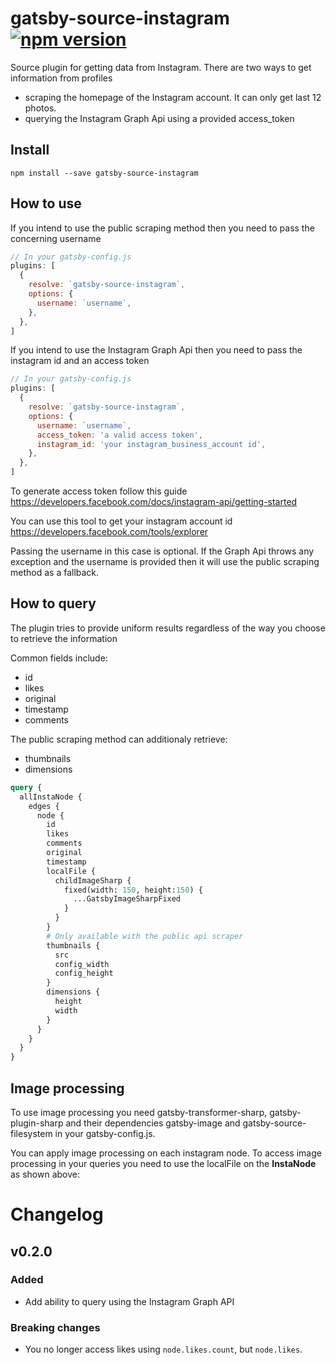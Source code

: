 # gatsby-source-instagram [![npm version](https://badge.fury.io/js/gatsby-source-instagram.svg)](https://badge.fury.io/js/gatsby-source-instagram)

Source plugin for getting data from Instagram. There are two ways to get information from profiles

* scraping the homepage of the Instagram account. It can only get last 12 photos.
* querying the Instagram Graph Api using a provided access_token

## Install

`npm install --save gatsby-source-instagram`

## How to use

If you intend to use the public scraping method then you need to pass the concerning username

```javascript
// In your gatsby-config.js
plugins: [
  {
    resolve: `gatsby-source-instagram`,
    options: {
      username: `username`,
    },
  },
]
```

If you intend to use the Instagram Graph Api then you need to pass the instagram id and an access token

```javascript
// In your gatsby-config.js
plugins: [
  {
    resolve: `gatsby-source-instagram`,
    options: {
      username: `username`,
      access_token: 'a valid access token',
      instagram_id: 'your instagram_business_account id',
    },
  },
]
```

To generate access token follow this guide https://developers.facebook.com/docs/instagram-api/getting-started

You can use this tool to get your instagram account id https://developers.facebook.com/tools/explorer

Passing the username in this case is optional. If the Graph Api throws any exception and the username is provided then it will use the public scraping method as a fallback.

## How to query

The plugin tries to provide uniform results regardless of the way you choose to retrieve the information

Common fields include:

* id
* likes
* original
* timestamp
* comments

The public scraping method can additionaly retrieve:

* thumbnails
* dimensions

```graphql
query {
  allInstaNode {
    edges {
      node {
        id
        likes
        comments
        original
        timestamp
        localFile {
          childImageSharp {
            fixed(width: 150, height:150) {
              ...GatsbyImageSharpFixed
            }
          }
        }
        # Only available with the public api scraper
        thumbnails {
          src
          config_width
          config_height
        }
        dimensions {
          height
          width
        }
      }
    }
  }
}
```

## Image processing

To use image processing you need gatsby-transformer-sharp, gatsby-plugin-sharp and their dependencies gatsby-image and gatsby-source-filesystem in your gatsby-config.js.

You can apply image processing on each instagram node. To access image processing in your queries you need to use the localFile on the **InstaNode** as shown above:


# Changelog

## v0.2.0
### Added
* Add ability to query using the Instagram Graph API

### Breaking changes
* You no longer access likes using `node.likes.count`, but `node.likes`.
